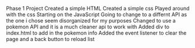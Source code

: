 Phase 1 Project
Created a simple HTML
Created a simple css
Played around with the css
Starting on the JavaScript
Going to change to a differnt API as the one i chose seem disorganized for my purposes
Changed to use a pokemon API and it is a much cleaner api to work with
Added div to index.html to add in the pokemon info
Added the event listener to clear the page and a back button to reload list
